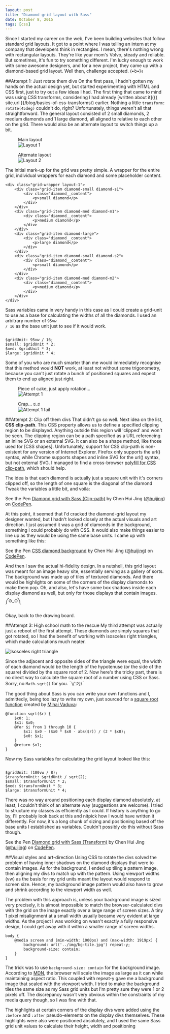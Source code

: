 ```yaml
---
layout: post
title: "Diamond grid layout with Sass"
date: October 8, 2015
tags: [css]
---
```

Since I started my career on the web, I've been building websites that follow standard grid layouts. It got to a point where I was telling an intern at my company that developers think in rectangles. I mean, there's nothing wrong with rectangular layouts. They're like your mom's Volvo, steady and reliable. But sometimes, it's fun to try something different. I'm lucky enough to work with some awesome designers, and for a new project, they came up with a diamond-based grid layout. Well then, challenge accepted. (•̀o•́)ง 

##Attempt 1: Just rotate them divs
On the first pass, I hadn't gotten my hands on the actual design yet, but started experimenting with HTML and CSS first, just to try out a few ideas I had. The first thing that came to mind was using CSS transforms, considering I had already [written about it]({{ site.url }}/blog/basics-of-css-transforms/) earlier. Nothing a little `transform: rotate(45deg)` couldn't do, right? Unfortunately, things weren't all that straightforward. The general layout consisted of 2 small diamonds, 2 medium diamonds and 1 large diamond, all aligned to relative to each other on the grid. There would also be an alternate layout to switch things up a bit.

<div class="figure-wrapper">
    <figure class="two-col">
        <figcaption>Main layout</figcaption>
        <img src="{{ site.url }}/images/posts/diamond/layout-1.jpg" srcset="{{ site.url }}/images/posts/diamond/layout-1@2x.jpg 2x" alt="Layout 1"/>
    </figure>
    <figure class="two-col">
        <figcaption>Alternate layout</figcaption>
        <img src="{{ site.url }}/images/posts/diamond/layout-2.jpg" srcset="{{ site.url }}/images/posts/diamond/layout-2@2x.jpg 2x" alt="Layout 2"/>
    </figure>
</div>

The initial mark-up for the grid was pretty simple. A wrapper for the entire grid, individual wrappers for each diamond and some placeholder content.

<pre><code class="language-markup">&lt;div class="grid-wrapper layout-1">
    &lt;div class="grid-item diamond-small diamond-s1">
        &lt;div class="diamond__content">
            &lt;p>small diamond&lt;/p>
        &lt;/div>
    &lt;/div>
    &lt;div class="grid-item diamond-med diamond-m1">
        &lt;div class="diamond__content">
            &lt;p>medium diamond&lt;/p>
        &lt;/div>
    &lt;/div>
    &lt;div class="grid-item diamond-large">
        &lt;div class="diamond__content">
            &lt;p>large diamond&lt;/p>
        &lt;/div>
    &lt;/div>
    &lt;div class="grid-item diamond-small diamond-s2">
        &lt;div class="diamond__content">
            &lt;p>small diamond&lt;/p>
        &lt;/div>
    &lt;/div>
    &lt;div class="grid-item diamond-med diamond-m2">
        &lt;div class="diamond__content">
            &lt;p>medium diamond&lt;/p>
        &lt;/div>
    &lt;/div>
&lt;/div>
</code></pre>

Sass variables came in very handy in this case as I could create a grid-unit to use as a base for calculating the widths of all the diamonds. I used an arbitrary number of <code class="language-css">95vw / 16</code> as the base unit just to see if it would work.

<pre><code class="language-scss">
$gridUnit: 95vw / 16;
$small: $gridUnit * 2;
$med: $gridUnit * 3;
$large: $gridUnit * 4;
</code></pre>

Some of you who are much smarter than me would immediately recognise that this method would <strong>NOT</strong> work, at least not without some trigonometry, because you can't just rotate a bunch of positioned squares and expect them to end up aligned just right.

<div class="figure-wrapper">
    <figure class="two-col">
        <figcaption>Piece of cake, just apply rotation...</figcaption>
        <img src="{{ site.url }}/images/posts/diamond/attempt1a.jpg" srcset="{{ site.url }}/images/posts/diamond/attempt1a@2x.jpg 2x" alt="Attempt 1"/>
    </figure>
    <figure class="two-col">
        <figcaption>Crap... ಠ_ಠ</figcaption>
        <img src="{{ site.url }}/images/posts/diamond/attempt1b.jpg" srcset="{{ site.url }}/images/posts/diamond/attempt1b@2x.jpg 2x" alt="Attempt 1 fail"/>
    </figure>
</div>

##Attempt 2: Clip off them divs
That didn't go so well. Next idea on the list, **CSS clip-path**. This CSS property allows us to define a specified clipping region to be displayed. Anything outside this region will 'clipped' and won't be seen. The clipping region can be a path specified as a URL referencing an inline SVG or an external SVG. It can also be a shape method, like those used for [CSS shapes]. Unfortunately, support for CSS clip-path is non-existent for any version of Internet Explorer. Firefox only supports the url() syntax, while Chrome supports shapes and inline SVG for the url() syntax, but not external SVG. I managed to find a cross-browser [polyfill for CSS clip-path](https://github.com/AlfonsoFilho/ClipPath), which should help.

The idea is that each diamond is actually just a square unit with it's corners clipped off, so the length of one square is the diagonal of the diamond Tweak the variables a little bit, and voila:

<p data-height="425" data-theme-id="9162" data-slug-hash="gaxbJX" data-default-tab="result" data-user="huijing" class='codepen'>See the Pen <a href='http://codepen.io/huijing/pen/gaxbJX/'>Diamond grid with Sass (Clip-path)</a> by Chen Hui Jing (<a href='http://codepen.io/huijing'>@huijing</a>) on <a href='http://codepen.io'>CodePen</a>.</p>
<script async src="//assets.codepen.io/assets/embed/ei.js"></script>

At this point, it seemed that I'd cracked the diamond-grid layout my designer wanted, but I hadn't looked closely at the actual visuals and art direction. I just assumed it was a grid of diamonds in the background, something I could probably do with CSS. It would also make things easier to line up as they would be using the same base units. I came up with something like this:

<p data-height="268" data-theme-id="9162" data-slug-hash="JYRVjr" data-default-tab="result" data-user="huijing" class='codepen'>See the Pen <a href='http://codepen.io/huijing/pen/JYRVjr/'>CSS diamond background</a> by Chen Hui Jing (<a href='http://codepen.io/huijing'>@huijing</a>) on <a href='http://codepen.io'>CodePen</a>.</p>
<script async src="//assets.codepen.io/assets/embed/ei.js"></script>

And then I saw the actual hi-fidelity design. In a nutshell, this grid layout was meant for an image heavy site, essentially serving as a gallery of sorts. The background was made up of tiles of textured diamonds. And there would be highlights on some of the corners of the display diamonds to make them pop. Oh, and also, let's have some box shadows inside each display diamond as well, but only for those displays that contain images. ༼⊙_⊙༽

Okay, back to the drawing board.

##Attempt 3: High school math to the rescue
My third attempt was actually just a reboot of the first attempt. These diamonds are simply squares that got rotated, so I had the benefit of working with isosceles right triangles, which made calculations much neater.

<img srcset="{{ site.url }}/images/posts/diamond/trigonometry@2x.jpg 2x" src="{{ site.url }}/images/posts/trigonometry.jpg" alt="Isosceles right triangle" />

Since the adjacent and opposite sides of the triangle were equal, the width of each diamond would be the length of the hypotenuse (or the side of the square) divided by the square root of 2. Now here's the tricky part, there is no direct way to calculate the square root of a number using CSS or Sass. Sorry, no `Math.sqrt()` for you.  ¯\\_(ツ)_/¯ 

<p class="no-margin">The good thing about Sass is you can write your own functions and I, admittedly, being too lazy to write my own, just sourced for a <a href="http://www.antimath.info/css/sass-sqrt-function/">square root function</a> created by <a href="http://www.antimath.info/about/">Mihai Vaduva</a>:</p>

<pre><code class="language-scss">@function sqrt($r) {
    $x0: 1;
    $x1: $x0;
    @for $i from 1 through 10 {
        $x1: $x0 - ($x0 * $x0 - abs($r)) / (2 * $x0);
        $x0: $x1;
    }
    @return $x1;
}
</code></pre>

<p class="no-margin">Now my Sass variables for calculating the grid layout looked like this:</p>
<pre><code class="language-scss">
$gridUnit: (100vw / 8);
$transformUnit: $gridUnit / sqrt(2);
$small: $transformUnit * 2;
$med: $transformUnit * 3;
$large: $transformUnit * 4;
</code></pre>

There was no way around positioning each display diamond absolutely, at least, I couldn't think of an alternate way (suggestions are welcome). I tried to structure my classes as efficiently as I could. If history is anything to go by, I'll probably look back at this and nitpick how I would have written it differently. For now, it's a long chunk of sizing and positioning based off the base units I established as variables. Couldn't possibly do this without Sass though.

<p data-height="375" data-theme-id="9162" data-slug-hash="pjrWaz" data-default-tab="result" data-user="huijing" class='codepen'>See the Pen <a href='http://codepen.io/huijing/pen/pjrWaz/'>Diamond grid with Sass (Transform)</a> by Chen Hui Jing (<a href='http://codepen.io/huijing'>@huijing</a>) on <a href='http://codepen.io'>CodePen</a>.</p>
<script async src="//assets.codepen.io/assets/embed/ei.js"></script>

##Visual styles and art-direction
Using CSS to rotate the divs solved the problem of having inner shadows on the diamond displays that were to contain images. As for the background, I ended up tiling a pattern image, then aligning my divs to match up with the pattern. Using viewport widths (vw) as the basis for my grid units meant the layout would respond to screen size. Hence, my background image pattern would also have to grow and shrink according to the viewport width as well.

The problem with this approach is, unless your background image is sized very precisely, it is almost impossible to match the browser-calculated divs with the grid on the image exactly over a large range of screen sizes. A tiny 1 pixel misalignment at a small width usually became very evident at large widths. As the project I was working on wasn't exactly a fully responsive design, I could get away with it within a smaller range of screen widths.

<pre><code class="language-scss">body {
    @media screen and (min-width: 1000px) and (max-width: 1919px) {
        background: url('../img/bg-tile.jpg') repeat-y;
        background-size: contain;
    }
}</code></pre>

The trick was to use `background-size: contain` for the background image. According to [MDN](https://developer.mozilla.org/en-US/docs/Web/CSS/background-size), the browser will scale the image as large as it can while maintaining aspect ratio. This coupled with repeat-y gave me a background image that scaled with the viewport width. I tried to make the background tiles the same size as my Sass grid units but I'm pretty sure they were 1 or 2 pixels off. The discrepancy wasn't very obvious within the constraints of my media query though, so I was fine with that.

The highlights at certain corners of the display divs were added using the `:before` and `:after` pseudo-elements on the display divs themselves. These highlights were also were positioned absolutely, and I used the same Sass grid unit values to calculate their height, width and positioning
